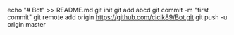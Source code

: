 echo "# Bot" >> README.md
git init
git add abcd
git commit -m "first commit"
git remote add origin https://github.com/cicik89/Bot.git
git push -u origin master
